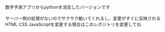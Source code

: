 数字予測アプリからpythonを消去したバージョンです<br>
<br>
サーバー側の処理がないのでサクサク動いてくれるし、変更がすぐに反映される<br>
HTML CSS JavaScriptを変更する場合はこのレポジトリを変更してね
